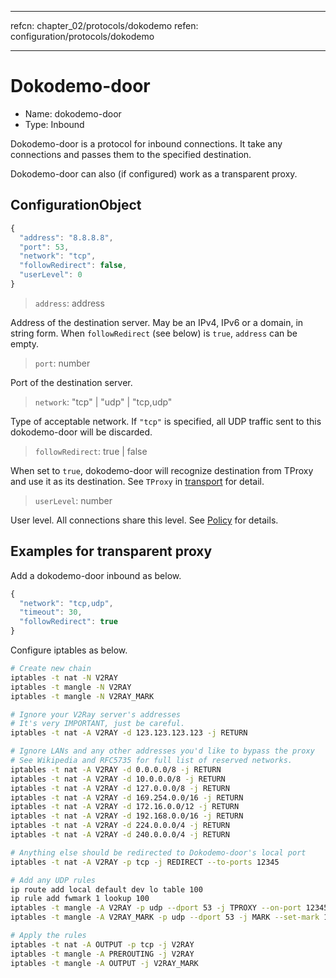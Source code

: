 * * *

refcn: chapter_02/protocols/dokodemo refen: configuration/protocols/dokodemo

* * *

# Dokodemo-door

* Name: dokodemo-door
* Type: Inbound

Dokodemo-door is a protocol for inbound connections. It take any connections and passes them to the specified destination.

Dokodemo-door can also (if configured) work as a transparent proxy.

## ConfigurationObject

```javascript
{
  "address": "8.8.8.8",
  "port": 53,
  "network": "tcp",
  "followRedirect": false,
  "userLevel": 0
}
```

> `address`: address

Address of the destination server. May be an IPv4, IPv6 or a domain, in string form. When `followRedirect` (see below) is `true`, `address` can be empty.

> `port`: number

Port of the destination server.

> `network`: "tcp" | "udp" | "tcp,udp"

Type of acceptable network. If `"tcp"` is specified, all UDP traffic sent to this dokodemo-door will be discarded.

> `followRedirect`: true | false

When set to `true`, dokodemo-door will recognize destination from TProxy and use it as its destination. See `TProxy` in [transport](../transport.md) for detail.

> `userLevel`: number

User level. All connections share this level. See [Policy](../policy.md) for details.

## Examples for transparent proxy

Add a dokodemo-door inbound as below.

```javascript
{
  "network": "tcp,udp",
  "timeout": 30,
  "followRedirect": true
}
```

Configure iptables as below.

```bash
# Create new chain
iptables -t nat -N V2RAY
iptables -t mangle -N V2RAY
iptables -t mangle -N V2RAY_MARK

# Ignore your V2Ray server's addresses
# It's very IMPORTANT, just be careful.
iptables -t nat -A V2RAY -d 123.123.123.123 -j RETURN

# Ignore LANs and any other addresses you'd like to bypass the proxy
# See Wikipedia and RFC5735 for full list of reserved networks.
iptables -t nat -A V2RAY -d 0.0.0.0/8 -j RETURN
iptables -t nat -A V2RAY -d 10.0.0.0/8 -j RETURN
iptables -t nat -A V2RAY -d 127.0.0.0/8 -j RETURN
iptables -t nat -A V2RAY -d 169.254.0.0/16 -j RETURN
iptables -t nat -A V2RAY -d 172.16.0.0/12 -j RETURN
iptables -t nat -A V2RAY -d 192.168.0.0/16 -j RETURN
iptables -t nat -A V2RAY -d 224.0.0.0/4 -j RETURN
iptables -t nat -A V2RAY -d 240.0.0.0/4 -j RETURN

# Anything else should be redirected to Dokodemo-door's local port
iptables -t nat -A V2RAY -p tcp -j REDIRECT --to-ports 12345

# Add any UDP rules
ip route add local default dev lo table 100
ip rule add fwmark 1 lookup 100
iptables -t mangle -A V2RAY -p udp --dport 53 -j TPROXY --on-port 12345 --tproxy-mark 0x01/0x01
iptables -t mangle -A V2RAY_MARK -p udp --dport 53 -j MARK --set-mark 1

# Apply the rules
iptables -t nat -A OUTPUT -p tcp -j V2RAY
iptables -t mangle -A PREROUTING -j V2RAY
iptables -t mangle -A OUTPUT -j V2RAY_MARK
```